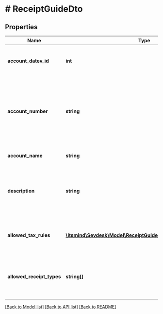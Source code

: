 # # ReceiptGuideDto

## Properties

Name | Type | Description | Notes
------------ | ------------- | ------------- | -------------
**account_datev_id** | **int** | The ID of the matching account datev | [optional]
**account_number** | **string** | The account number of the account datev (dependent on the active accounting system of the client) | [optional]
**account_name** | **string** | The name of the account | [optional]
**description** | **string** | The description of the account and/or what the account is used for | [optional]
**allowed_tax_rules** | [**\Itsmind\Sevdesk\Model\ReceiptGuideDtoAllowedTaxRulesInner[]**](ReceiptGuideDtoAllowedTaxRulesInner.md) | An array that holds all possible tax rules for this account | [optional]
**allowed_receipt_types** | **string[]** | An array that holds the viable receipt types for this account | [optional]

[[Back to Model list]](../../README.md#models) [[Back to API list]](../../README.md#endpoints) [[Back to README]](../../README.md)
